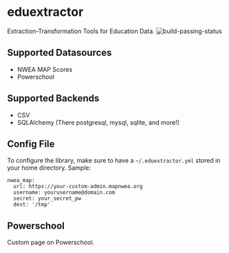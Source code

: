 # eduextractor
Extraction-Transformation Tools for Education Data. 
![build-passing-status](https://travis-ci.org/openEduConnect/eduextractor.svg?branch=master)

## Supported Datasources 
* NWEA MAP Scores
* Powerschool
## Supported Backends
* CSV
* SQLAlchemy (There postgresql, mysql, sqlite, and more!)

## Config File
To configure the library, make sure to have a `~/.eduextractor.yml` stored in your home directory. Sample:

```
nwea_map:
  url: https://your-custom-admin.mapnwea.org
  username: yourusername@domain.com
  secret: your_secret_pw
  dest: '/tmp'
```

## Powerschool 
Custom page on Powerschool. 
